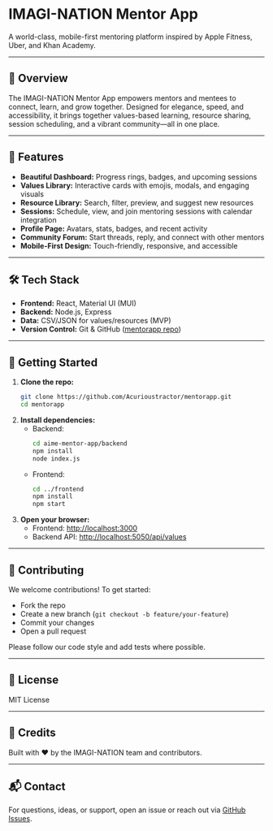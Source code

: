 # IMAGI-NATION Mentor App

A world-class, mobile-first mentoring platform inspired by Apple Fitness, Uber, and Khan Academy.

---

## 🚀 Overview
The IMAGI-NATION Mentor App empowers mentors and mentees to connect, learn, and grow together. Designed for elegance, speed, and accessibility, it brings together values-based learning, resource sharing, session scheduling, and a vibrant community—all in one place.

---

## 🌟 Features
- **Beautiful Dashboard:** Progress rings, badges, and upcoming sessions
- **Values Library:** Interactive cards with emojis, modals, and engaging visuals
- **Resource Library:** Search, filter, preview, and suggest new resources
- **Sessions:** Schedule, view, and join mentoring sessions with calendar integration
- **Profile Page:** Avatars, stats, badges, and recent activity
- **Community Forum:** Start threads, reply, and connect with other mentors
- **Mobile-First Design:** Touch-friendly, responsive, and accessible

---

## 🛠️ Tech Stack
- **Frontend:** React, Material UI (MUI)
- **Backend:** Node.js, Express
- **Data:** CSV/JSON for values/resources (MVP)
- **Version Control:** Git & GitHub ([mentorapp repo](https://github.com/Acurioustractor/mentorapp.git))

---

## 🏁 Getting Started

1. **Clone the repo:**
   ```sh
   git clone https://github.com/Acurioustractor/mentorapp.git
   cd mentorapp
   ```
2. **Install dependencies:**
   - Backend:
     ```sh
     cd aime-mentor-app/backend
     npm install
     node index.js
     ```
   - Frontend:
     ```sh
     cd ../frontend
     npm install
     npm start
     ```
3. **Open your browser:**
   - Frontend: [http://localhost:3000](http://localhost:3000)
   - Backend API: [http://localhost:5050/api/values](http://localhost:5050/api/values)

---

## 🤝 Contributing
We welcome contributions! To get started:
- Fork the repo
- Create a new branch (`git checkout -b feature/your-feature`)
- Commit your changes
- Open a pull request

Please follow our code style and add tests where possible.

---

## 📄 License
MIT License

---

## 🙌 Credits
Built with ❤️ by the IMAGI-NATION team and contributors.

---

## 📬 Contact
For questions, ideas, or support, open an issue or reach out via [GitHub Issues](https://github.com/Acurioustractor/mentorapp/issues). 